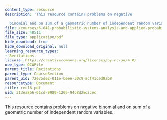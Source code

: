```yaml
---
content_type: resource
description: 'This resource contains problems on negative

  binomial and on sum of a geometric number of independent random variables.'
file: /courses/6-041-probabilistic-systems-analysis-and-applied-probability-spring-2006/313ea8b661cd9989120594c8d2bc2cec_rec16.pdf
file_size: 48511
file_type: application/pdf
hide_download: true
hide_download_original: null
learning_resource_types:
- Recitations
license: https://creativecommons.org/licenses/by-nc-sa/4.0/
ocw_type: OCWFile
parent_title: Recitations
parent_type: CourseSection
parent_uid: 72e75de2-011e-beee-30c9-acf41ced8ab8
resourcetype: Document
title: rec16.pdf
uid: 313ea8b6-61cd-9989-1205-94c8d2bc2cec
---
```

This resource contains problems on negative
binomial and on sum of a geometric number of independent random variables.